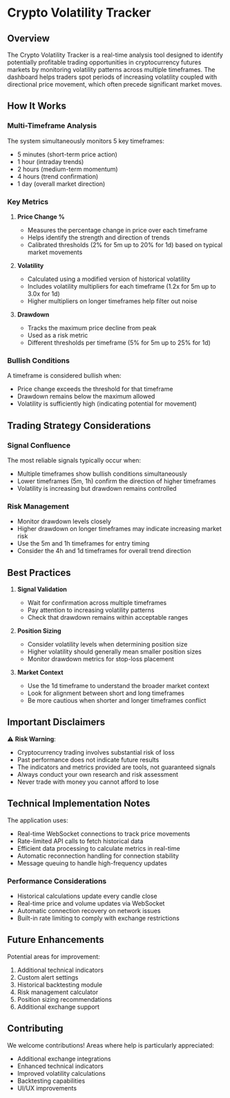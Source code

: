 # Crypto Volatility Tracker

## Overview

The Crypto Volatility Tracker is a real-time analysis tool designed to identify potentially profitable trading opportunities in cryptocurrency futures markets by monitoring volatility patterns across multiple timeframes. The dashboard helps traders spot periods of increasing volatility coupled with directional price movement, which often precede significant market moves.

## How It Works

### Multi-Timeframe Analysis

The system simultaneously monitors 5 key timeframes:

- 5 minutes (short-term price action)
- 1 hour (intraday trends)
- 2 hours (medium-term momentum)
- 4 hours (trend confirmation)
- 1 day (overall market direction)

### Key Metrics

1. **Price Change %**

   - Measures the percentage change in price over each timeframe
   - Helps identify the strength and direction of trends
   - Calibrated thresholds (2% for 5m up to 20% for 1d) based on typical market movements

2. **Volatility**

   - Calculated using a modified version of historical volatility
   - Includes volatility multipliers for each timeframe (1.2x for 5m up to 3.0x for 1d)
   - Higher multipliers on longer timeframes help filter out noise

3. **Drawdown**
   - Tracks the maximum price decline from peak
   - Used as a risk metric
   - Different thresholds per timeframe (5% for 5m up to 25% for 1d)

### Bullish Conditions

A timeframe is considered bullish when:

- Price change exceeds the threshold for that timeframe
- Drawdown remains below the maximum allowed
- Volatility is sufficiently high (indicating potential for movement)

## Trading Strategy Considerations

### Signal Confluence

The most reliable signals typically occur when:

- Multiple timeframes show bullish conditions simultaneously
- Lower timeframes (5m, 1h) confirm the direction of higher timeframes
- Volatility is increasing but drawdown remains controlled

### Risk Management

- Monitor drawdown levels closely
- Higher drawdown on longer timeframes may indicate increasing market risk
- Use the 5m and 1h timeframes for entry timing
- Consider the 4h and 1d timeframes for overall trend direction

## Best Practices

1. **Signal Validation**

   - Wait for confirmation across multiple timeframes
   - Pay attention to increasing volatility patterns
   - Check that drawdown remains within acceptable ranges

2. **Position Sizing**

   - Consider volatility levels when determining position size
   - Higher volatility should generally mean smaller position sizes
   - Monitor drawdown metrics for stop-loss placement

3. **Market Context**
   - Use the 1d timeframe to understand the broader market context
   - Look for alignment between short and long timeframes
   - Be more cautious when shorter and longer timeframes conflict

## Important Disclaimers

⚠️ **Risk Warning**:

- Cryptocurrency trading involves substantial risk of loss
- Past performance does not indicate future results
- The indicators and metrics provided are tools, not guaranteed signals
- Always conduct your own research and risk assessment
- Never trade with money you cannot afford to lose

## Technical Implementation Notes

The application uses:

- Real-time WebSocket connections to track price movements
- Rate-limited API calls to fetch historical data
- Efficient data processing to calculate metrics in real-time
- Automatic reconnection handling for connection stability
- Message queuing to handle high-frequency updates

### Performance Considerations

- Historical calculations update every candle close
- Real-time price and volume updates via WebSocket
- Automatic connection recovery on network issues
- Built-in rate limiting to comply with exchange restrictions

## Future Enhancements

Potential areas for improvement:

1. Additional technical indicators
2. Custom alert settings
3. Historical backtesting module
4. Risk management calculator
5. Position sizing recommendations
6. Additional exchange support

## Contributing

We welcome contributions! Areas where help is particularly appreciated:

- Additional exchange integrations
- Enhanced technical indicators
- Improved volatility calculations
- Backtesting capabilities
- UI/UX improvements
